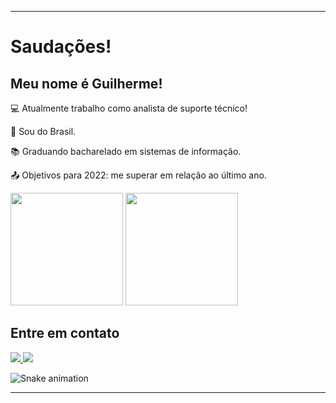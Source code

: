 ----------------------------------------------------------------------------

# Saudações!

 

## Meu nome é Guilherme!

 

:computer: Atualmente trabalho como analista de suporte técnico!

:house_with_garden: Sou do Brasil.

:books: Graduando bacharelado em sistemas de informação.

:outbox_tray: Objetivos para 2022: me superar em relação ao último ano.



<img height="180em" src="https://github-readme-stats.vercel.app/api?username=GuilhermeReis94&show_icons=true&theme=tokyonight"/>

<img height="180em" src="https://github-readme-stats-eight-theta.vercel.app/api/top-langs/?username=GuilhermeReis94&layout=compact&langs_count=8&theme=tokyonight&include_all_commits=true&count_private=true"/>

## Entre em contato


<a href="https://www.linkedin.com/in/guilherme-reis-3546961a9/" alt="linkedin" target="_blank">

<img src="https://img.shields.io/badge/LinkedIn-%230077B5.svg?&style=flat-square&logo=linkedin&logoColor=white">

</a>
<a href="https://api.whatsapp.com/send?phone=5519991113699>" alt="WhatsApp" target="_blank">

<img src="https://img.shields.io/badge/-WhatsApp-25d366?style=flat-square&labelColor=25d366&logo=whatsapp&logoColor=white&link=https://wa.me/<SEUNUMERO>"/>

</a>

![Snake animation](https://github.com/USERNAME/USERNAME/blob/output/github-contribution-grid-snake.svg)

----------------------------------------------------------------------------------
